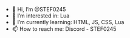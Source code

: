 - 👋 Hi, I’m @STEF0245
- 👀 I’m interested in: Lua
- 🌱 I’m currently learning: HTML, JS, CSS, Lua
- 📫 How to reach me: Discord - STEF0245
